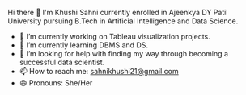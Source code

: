Hi there 👋
I'm Khushi Sahni currently enrolled in Ajeenkya DY Patil University pursuing B.Tech in Artificial Intelligence and Data Science.

- 🔭 I’m currently working on Tableau visualization projects.
- 🌱 I’m currently learning DBMS and DS.
- 🤔 I’m looking for help with finding my way through becoming a successful data scientist.
- 📫 How to reach me: sahnikhushi21@gmail.com
- 😄 Pronouns: She/Her

